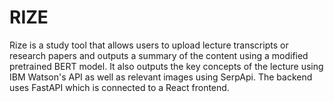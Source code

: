 # RIZE
Rize is a study tool that allows users to upload lecture transcripts or research papers and outputs a summary of the content using a modified pretrained BERT model. It also outputs the key concepts of the lecture using IBM Watson's API as well as relevant images using SerpApi. The backend uses FastAPI which is connected to a React frontend.
